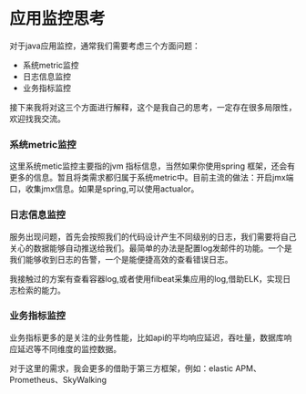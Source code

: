 # 应用监控思考

对于java应用监控，通常我们需要考虑三个方面问题：

* 系统metric监控
* 日志信息监控
* 业务指标监控

接下来我将对这三个方面进行解释，这个是我自己的思考，一定存在很多局限性，欢迎找我交流。



### 系统metric监控

这里系统metic监控主要指的jvm 指标信息，当然如果你使用spring 框架，还会有更多的信息。暂且将类需求都归属于系统metric中。目前主流的做法：开启jmx端口，收集jmx信息。如果是spring,可以使用actualor。

### 日志信息监控

服务出现问题，首先会按照我们的代码设计产生不同级别的日志，我们需要将自己关心的数据能够自动推送给我们。最简单的办法是配置log发邮件的功能。一个是我们能够收到日志的告警，一个是能便捷高效的查看错误日志。

我接触过的方案有查看容器log,或者使用filbeat采集应用的log,借助ELK，实现日志检索的能力。

### 业务指标监控

业务指标更多的是关注的业务性能，比如api的平均响应延迟，吞吐量，数据库响应延迟等不同维度的监控数据。

对于这里的需求，我会更多的借助于第三方框架，例如：elastic APM、Prometheus、SkyWalking

